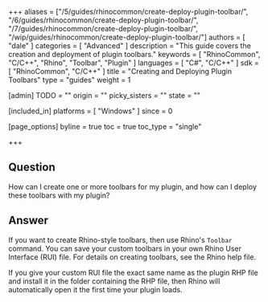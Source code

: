+++
aliases = ["/5/guides/rhinocommon/create-deploy-plugin-toolbar/", "/6/guides/rhinocommon/create-deploy-plugin-toolbar/", "/7/guides/rhinocommon/create-deploy-plugin-toolbar/", "/wip/guides/rhinocommon/create-deploy-plugin-toolbar/"]
authors = [ "dale" ]
categories = [ "Advanced" ]
description = "This guide covers the creation and deployment of plugin toolbars."
keywords = [ "RhinoCommon", "C/C++", "Rhino", "Toolbar", "Plugin" ]
languages = [ "C#", "C/C++" ]
sdk = [ "RhinoCommon", "C/C++" ]
title = "Creating and Deploying Plugin Toolbars"
type = "guides"
weight = 1

[admin]
TODO = ""
origin = ""
picky_sisters = ""
state = ""

[included_in]
platforms = [ "Windows" ]
since = 0

[page_options]
byline = true
toc = true
toc_type = "single"

+++


## Question

How can I create one or more toolbars for my plugin, and how can I deploy these toolbars with my plugin?

## Answer

If you want to create Rhino-style toolbars, then use Rhino's `Toolbar` command. You can save your custom toolbars in your own Rhino User Interface (RUI) file. For details on creating toolbars, see the Rhino help file.

If you give your custom RUI file the exact same name as the plugin RHP file and install it in the folder containing the RHP file, then Rhino will automatically open it the first time your plugin loads.
